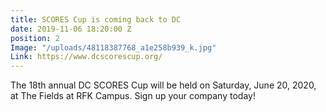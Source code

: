 ```yaml
---
title: SCORES Cup is coming back to DC
date: 2019-11-06 18:20:00 Z
position: 2
Image: "/uploads/48118387768_a1e258b939_k.jpg"
Link: https://www.dcscorescup.org/
---
```


The 18th annual DC SCORES Cup will be held on Saturday, June 20, 2020, at The Fields at RFK Campus. Sign up your company today!